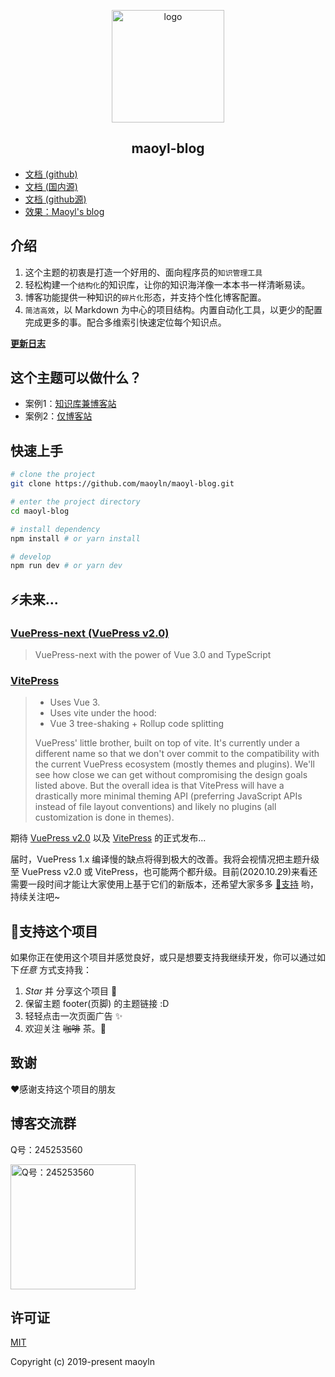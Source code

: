 <p align="center"><a href="https://maoyln.github.io/maoyl-blog/" target="_blank" rel="noopener noreferrer"><img width="180" src="https://cdn.jsdelivr.net/gh/maoyln/maoyl-img/blog/20200409124835.png" alt="logo"></a></p>

<h2 align="center">maoyl-blog</h2>

* [文档 (github)](https://maoyln.github.io/maoyl-blog/)
* [文档 (国内源)](https://maoyln.github.io/maoyl-blog/)
* [文档 (github源)](https://github.com/maoyln/maoyl-blog)
* [效果：Maoyl's blog](https://maoyln.github.io/maoyl-blog/)


## 介绍
1. 这个主题的初衷是打造一个好用的、面向程序员的`知识管理工具`
2. 轻松构建一个`结构化`的知识库，让你的知识海洋像一本本书一样清晰易读。
3. 博客功能提供一种知识的`碎片化`形态，并支持个性化博客配置。
4. `简洁高效`，以 Markdown 为中心的项目结构。内置自动化工具，以更少的配置完成更多的事。配合多维索引快速定位每个知识点。

[**更新日志**](https://github.com/maoyln/maoyl-blog/releases)

## 这个主题可以做什么？
* 案例1：[知识库兼博客站](https://maoyln.github.io/maoyl-blog/)
* 案例2：[仅博客站](https://maoyln.github.io/maoyl-blog/)

## 快速上手

```bash
# clone the project
git clone https://github.com/maoyln/maoyl-blog.git

# enter the project directory
cd maoyl-blog

# install dependency
npm install # or yarn install

# develop
npm run dev # or yarn dev
```
## ⚡️未来...

### [VuePress-next (VuePress v2.0)](https://github.com/vuepress/vuepress-next)
> VuePress-next with the power of Vue 3.0 and TypeScript

### [VitePress](https://github.com/vuejs/vitepress)

> * Uses Vue 3.
> * Uses vite under the hood:
> * Vue 3 tree-shaking + Rollup code splitting
>
> VuePress' little brother, built on top of vite. It's currently under a different name so that we don't over commit to the compatibility with the current VuePress ecosystem (mostly themes and plugins). We'll see how close we can get without compromising the design goals listed above. But the overall idea is that VitePress will have a drastically more minimal theming API (preferring JavaScript APIs instead of file layout conventions) and likely no plugins (all customization is done in themes).

期待 [VuePress v2.0](https://github.com/vuepress/vuepress-next) 以及 [VitePress](https://github.com/vuejs/vitepress) 的正式发布...

届时，VuePress 1.x 编译慢的缺点将得到极大的改善。我将会视情况把主题升级至 VuePress v2.0 或 VitePress，也可能两个都升级。目前(2020.10.29)来看还需要一段时间才能让大家使用上基于它们的新版本，还希望大家多多 [:sparkling_heart:支持](https://doc.maoyln.com/pages/1b12ed/) 哟，持续关注吧~

## :sparkling_heart:支持这个项目

如果你正在使用这个项目并感觉良好，或只是想要支持我继续开发，你可以通过如下*任意* 方式支持我：

1. *Star* 并 分享这个项目 :rocket:
2. 保留主题 footer(页脚) 的主题链接 :D
3. 轻轻点击一次页面广告 ✨
4. 欢迎关注 ~~咖啡~~ 茶。:tea:

## 致谢
:heart:感谢支持这个项目的朋友

## 博客交流群
Q号：245253560

<img src="https://cdn.jsdelivr.net/gh/maoyln/maoyl-img/blog/48194645.jpeg" alt="Q号：245253560" width="200">

## 许可证
[MIT](https://github.com/maoyln/maoyl-blog/blob/master/LICENSE)

Copyright (c) 2019-present maoyln
